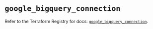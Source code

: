 # `google_bigquery_connection`

Refer to the Terraform Registry for docs: [`google_bigquery_connection`](https://registry.terraform.io/providers/hashicorp/google-beta/6.19.0/docs/resources/google_bigquery_connection).
